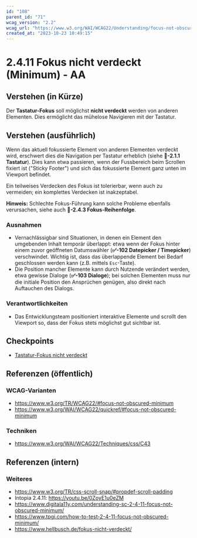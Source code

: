 ```yaml
---
id: "108"
parent_id: "71"
wcag_version: "2.2"
wcag_url: "https://www.w3.org/WAI/WCAG22/Understanding/focus-not-obscured-minimum.html"
created_at: "2023-10-23 10:49:15"
---
```


# 2.4.11 Fokus nicht verdeckt (Minimum) - AA

## Verstehen (in Kürze)

Der **Tastatur-Fokus** soll möglichst **nicht verdeckt** werden von anderen Elementen. Dies ermöglicht das mühelose Navigieren mit der Tastatur.

## Verstehen (ausführlich)

Wenn das aktuell fokussierte Element von anderen Elementen verdeckt wird, erschwert dies die Navigation per Tastatur erheblich (siehe **📜-2.1.1 Tastatur**). Dies kann etwa passieren, wenn der Fussbereich beim Scrollen fixiert ist ("Sticky Footer") und sich das fokussierte Element ganz unten im Viewport befindet.

Ein teilweises Verdecken des Fokus ist tolerierbar, wenn auch zu vermeiden; ein komplettes Verdecken ist inakzeptabel.

**Hinweis:** Schlechte Fokus-Führung kann solche Probleme ebenfalls verursachen, siehe auch **📜-2.4.3 Fokus-Reihenfolge**.

### Ausnahmen

- Vernachlässigbar sind Situationen, in denen ein Element den umgebenden Inhalt temporär überlappt: etwa wenn der Fokus hinter einem zuvor geöffneten Datumswähler (**✅-102 Datepicker / Timepicker**) verschwindet. Wichtig ist, dass das überlappende Element bei Bedarf geschlossen werden kann (z.B. mittels `Esc`-Taste).
- Die Position mancher Elemente kann durch Nutzende verändert werden, etwa gewisse Dialoge (**✅-103 Dialoge**); bei solchen Elementen muss nur die initiale Position den Ansprüchen genügen, also direkt nach Auftauchen des Dialogs.

### Verantwortlichkeiten

- Das Entwicklungsteam positioniert interaktive Elemente und scrollt den Viewport so, dass der Fokus stets möglichst gut sichtbar ist.

## Checkpoints

- [Tastatur-Fokus nicht verdeckt](tastatur-fokus-nicht-verdeckt)

## Referenzen (öffentlich)

### WCAG-Varianten
- <https://www.w3.org/TR/WCAG22/#focus-not-obscured-minimum>
- <https://www.w3.org/WAI/WCAG22/quickref/#focus-not-obscured-minimum>

### Techniken
- <https://www.w3.org/WAI/WCAG22/Techniques/css/C43>

## Referenzen (intern)

### Weiteres

- <https://www.w3.org/TR/css-scroll-snap/#propdef-scroll-padding>
- Intopia 2.4.11: <https://youtu.be/0ZoyE1u0eZM>
- <https://www.digitala11y.com/understanding-sc-2-4-11-focus-not-obscured-minimum/>
- <https://www.tpgi.com/how-to-test-2-4-11-focus-not-obscured-minimum/>
- <https://www.hellbusch.de/fokus-nicht-verdeckt/>